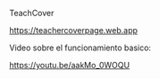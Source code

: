 TeachCover


https://teachercoverpage.web.app


Video sobre el funcionamiento basico: 

https://youtu.be/aakMo_0WOQU
